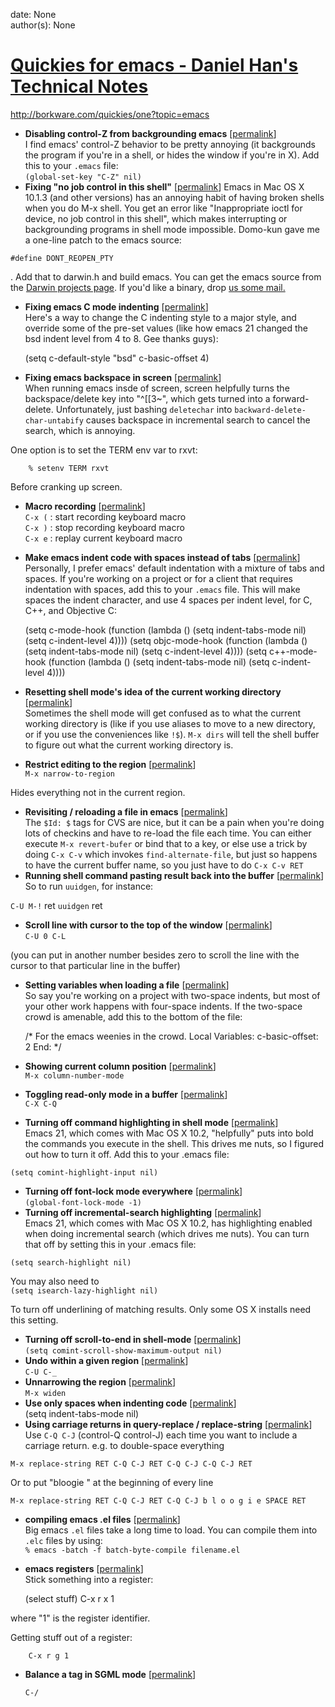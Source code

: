 
date: None  
author(s): None  

# [Quickies for emacs - Daniel Han's Technical Notes](https://sites.google.com/site/xiangyangsite/home/technical-tips/linux-unix/emacs/quickies-for-emacs)

<http://borkware.com/quickies/one?topic=emacs>

  * **Disabling control-Z from backgrounding emacs** [[permalink](http://borkware.com/quickies/single?id=15)]   
I find emacs' control-Z behavior to be pretty annoying (it backgrounds the program if you're in a shell, or hides the window if you're in X). Add this to your `.emacs` file:  
`(global-set-key "C-Z" nil)`
  *  **Fixing "no job control in this shell"** [[permalink](http://borkware.com/quickies/single?id=57)] Emacs in Mac OS X 10.1.3 (and other versions) has an annoying habit of having broken shells when you do M-x shell. You get an error like "Inappropriate ioctl for device, no job control in this shell", which makes interrupting or backgrounding programs in shell mode impossible. Domo-kun gave me a one-line patch to the emacs source:

`#define DONT_REOPEN_PTY`

  
. Add that to darwin.h and build emacs. You can get the emacs source from the [Darwin projects page](http://www.opensource.apple.com/projects/darwin/1.4/projects.html). If you'd like a binary, drop [us some mail.](mailto:gimmemacs@borkware.com)
  *  **Fixing emacs C mode indenting** [[permalink](http://borkware.com/quickies/single?id=73)]   
Here's a way to change the C indenting style to a major style, and override some of the pre-set values (like how emacs 21 changed the bsd indent level from 4 to 8. Gee thanks guys):
    
        (setq c-default-style "bsd"
          c-basic-offset 4)

  *  **Fixing emacs backspace in screen** [[permalink](http://borkware.com/quickies/single?id=325)]   
When running emacs insde of screen, screen helpfully turns the backspace/delete key into "^[[3~", which gets turned into a forward-delete. Unfortunately, just bashing `deletechar` into `backward-delete-char-untabify` causes backspace in incremental search to cancel the search, which is annoying.

One option is to set the TERM env var to rxvt:
    
        % setenv TERM rxvt

Before cranking up screen.
  *  **Macro recording** [[permalink](http://borkware.com/quickies/single?id=328)]   
`C-x (` : start recording keyboard macro  
`C-x )` : stop recording keyboard macro  
`C-x e` : replay current keyboard macro
  *  **Make emacs indent code with spaces instead of tabs** [[permalink](http://borkware.com/quickies/single?id=145)]   
Personally, I prefer emacs' default indentation with a mixture of tabs and spaces. If you're working on a project or for a client that requires indentation with spaces, add this to your `.emacs` file. This will make spaces the indent character, and use 4 spaces per indent level, for C, C++, and Objective C:
    
        (setq c-mode-hook
        (function (lambda ()
                    (setq indent-tabs-mode nil)
                    (setq c-indent-level 4))))
    (setq objc-mode-hook
        (function (lambda ()
                    (setq indent-tabs-mode nil)
                    (setq c-indent-level 4))))
    (setq c++-mode-hook
        (function (lambda ()
                    (setq indent-tabs-mode nil)
                    (setq c-indent-level 4))))
    

  * **Resetting shell mode's idea of the current working directory** [[permalink](http://borkware.com/quickies/single?id=72)]   
Sometimes the shell mode will get confused as to what the current working directory is (like if you use aliases to move to a new directory, or if you use the conveniences like `!$`). `M-x dirs` will tell the shell buffer to figure out what the current working directory is.
  *  **Restrict editing to the region** [[permalink](http://borkware.com/quickies/single?id=236)]   
`M-x narrow-to-region`

Hides everything not in the current region.

  *  **Revisiting / reloading a file in emacs** [[permalink](http://borkware.com/quickies/single?id=104)]   
The `$Id: $` tags for CVS are nice, but it can be a pain when you're doing lots of checkins and have to re-load the file each time. You can either execute `M-x revert-bufer` or bind that to a key, or else use a trick by doing `C-x C-v` which invokes `find-alternate-file`, but just so happens to have the current buffer name, so you just have to do `C-x C-v RET`
  *  **Running shell command pasting result back into the buffer** [[permalink](http://borkware.com/quickies/single?id=366)]   
So to run `uuidgen`, for instance:

`C-U M-!` ret `uuidgen` ret

  *  **Scroll line with cursor to the top of the window** [[permalink](http://borkware.com/quickies/single?id=116)]   
`C-U 0 C-L`

(you can put in another number besides zero to scroll the line with the cursor to that particular line in the buffer)

  *  **Setting variables when loading a file** [[permalink](http://borkware.com/quickies/single?id=316)]   
So say you're working on a project with two-space indents, but most of your other work happens with four-space indents. If the two-space crowd is amenable, add this to the bottom of the file:
    
        /* For the emacs weenies in the crowd.
    Local Variables:
       c-basic-offset: 2
    End:
    */

  *  **Showing current column position** [[permalink](http://borkware.com/quickies/single?id=115)]   
`M-x column-number-mode`
  *  **Toggling read-only mode in a buffer** [[permalink](http://borkware.com/quickies/single?id=16)]   
`C-X C-Q`
  *  **Turning off command highlighting in shell mode** [[permalink](http://borkware.com/quickies/single?id=71)]   
Emacs 21, which comes with Mac OS X 10.2, "helpfully" puts into bold the commands you execute in the shell. This drives me nuts, so I figured out how to turn it off. Add this to your .emacs file:

`(setq comint-highlight-input nil)`

  *  **Turning off font-lock mode everywhere** [[permalink](http://borkware.com/quickies/single?id=336)]   
`(global-font-lock-mode -1)`
  *  **Turning off incremental-search highlighting** [[permalink](http://borkware.com/quickies/single?id=70)]   
Emacs 21, which comes with Mac OS X 10.2, has highlighting enabled when doing incremental search (which drives me nuts). You can turn that off by setting this in your .emacs file:

`(setq search-highlight nil)`

You may also need to   
`(setq isearch-lazy-highlight nil)`

To turn off underlining of matching results. Only some OS X installs need this setting.

  *  **Turning off scroll-to-end in shell-mode** [[permalink](http://borkware.com/quickies/single?id=337)]   
`(setq comint-scroll-show-maximum-output nil)`
  *  **Undo within a given region** [[permalink](http://borkware.com/quickies/single?id=117)]   
`C-U C-_`
  *  **Unnarrowing the region** [[permalink](http://borkware.com/quickies/single?id=237)]   
`M-x widen`
  *  **Use only spaces when indenting code** [[permalink](http://borkware.com/quickies/single?id=83)]   
﻿(setq indent-tabs-mode nil)
  *  **Using carriage returns in query-replace / replace-string** [[permalink](http://borkware.com/quickies/single?id=14)]   
Use `C-Q C-J` (control-Q control-J) each time you want to include a carriage return. e.g. to double-space everything

`M-x replace-string RET C-Q C-J RET C-Q C-J C-Q C-J RET`

Or to put "bloogie " at the beginning of every line

`M-x replace-string RET C-Q C-J RET C-Q C-J b l o o g i e SPACE RET`

  *  **compiling emacs .el files** [[permalink](http://borkware.com/quickies/single?id=144)]   
Big emacs `.el` files take a long time to load. You can compile them into `.elc` files by using:  
`% emacs -batch -f batch-byte-compile filename.el`
  *  **emacs registers** [[permalink](http://borkware.com/quickies/single?id=392)]   
Stick something into a register:
    
        (select stuff)
    C-x r x 1
    

where "1" is the register identifier.

Getting stuff out of a register:
    
        C-x r g 1
    



  * **Balance a tag in SGML mode** [[permalink](http://borkware.com/quickies/single?id=390)]   

    
        C-/




